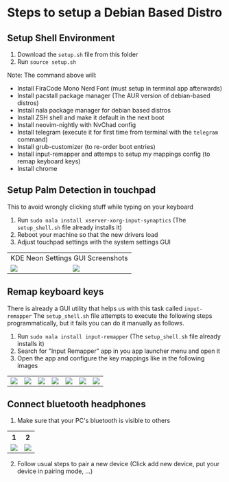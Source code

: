 # Steps to setup a Debian Based Distro

## Setup Shell Environment

1. Download the `setup.sh` file from this folder
2. Run `source setup.sh`

Note: The command above will:
- Install FiraCode Mono Nerd Font (must setup in terminal app afterwards)
- Install pacstall package manager (The AUR version of debian-based distros)
- Install nala package manager for debian based distros
- Install ZSH shell and make it default in the next boot
- Install neovim-nightly with NvChad config
- Install telegram (execute it for first time from terminal with the `telegram` command)
- Install grub-customizer (to re-order boot entries)
- Install input-remapper and attemps to setup my mappings config (to remap keyboard keys)
- Install chrome

## Setup Palm Detection in touchpad

This to avoid wrongly clicking stuff while typing on your keyboard

1. Run `sudo nala install xserver-xorg-input-synaptics` (The `setup_shell.sh` file already installs it)
2. Reboot your machine so that the new drivers load
3. Adjust touchpad settings with the system settings GUI

<table>
<tr><td colspan="2">KDE Neon Settings GUI Screenshots</td></tr>
<tr>
<td>
<img src="https://github.com/searleser97/linux_setup/assets/5056411/41765a5b-c2d6-4300-8080-4dd78dc3563d" />
</td>
<td>
<img src="https://github.com/searleser97/linux_setup/assets/5056411/b5f78820-babb-46ce-b8d5-feb568ac0fa9" />
</td>
</table>

## Remap keyboard keys

There is already a GUI utility that helps us with this task called `input-remapper`
The `setup_shell.sh` file attempts to execute the following steps programmatically, but it fails you can do it manually as follows.

1. Run `sudo nala install input-remapper` (The `setup_shell.sh` file already installs it)
2. Search for "Input Remapper" app in you app launcher menu and open it
3. Open the app and configure the key mappings like in the following images

<table>
<tr>
<td><img src="https://github.com/searleser97/linux_setup/assets/5056411/328371ad-627e-4646-8663-7c3ca2e0d465" /></td>
<td><img src="https://github.com/searleser97/linux_setup/assets/5056411/2870bcaa-6854-459b-afbd-98822fe07d8b" /></td>
<td><img src="https://github.com/searleser97/linux_setup/assets/5056411/544ee27f-bdc1-4286-850f-94b1da6f8b92" /></td>
<td><img src="https://github.com/searleser97/linux_setup/assets/5056411/bebcdb91-ea4f-4959-95a2-651de3100a66" /></td>
<td><img src="https://github.com/searleser97/linux_setup/assets/5056411/72cff501-630a-45fc-a7a9-051a4981b1e6" /></td>
  <td><img src="https://github.com/searleser97/linux_setup/assets/5056411/25ffe456-825e-49ea-bc80-721b3b5da875" /></td>
<td><img src="https://github.com/searleser97/linux_setup/assets/5056411/7e9d2e79-9f9f-4260-8caa-79b9f6522133" /></td>
</tr>
</table>

## Connect bluetooth headphones

1. Make sure that your PC's bluetooth is visible to others
<table>
  <tr>
    <th>1</th><th>2</th>
  </tr>
<tr>
<td><img src="https://github.com/searleser97/linux_setup/assets/5056411/4326a48a-bfd7-4372-bfff-8bf78e27d243" /></td>
  <td><img src="https://github.com/searleser97/linux_setup/assets/5056411/e7e1f63b-26d9-4ee0-9551-ea058dc994cf" /></td>
</tr>
</table>

2. Follow usual steps to pair a new device (Click add new device, put your device in pairing mode, ...)
